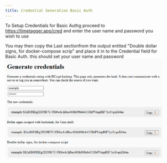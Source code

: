 ```yaml
---
title: Credential Generation Basic Auth
---
```


To Setup Credentials for Basic Authg proceed to <https://timetagger.app/cred> and enter the user name and password you wish to use

You may then copy the Last sectionfrom the output entited "Double dollar signs, for docker-compose scrip" and place it in to the Credential field for Basic Auth. this should set your user name and password
![Example](./img/image.png)
